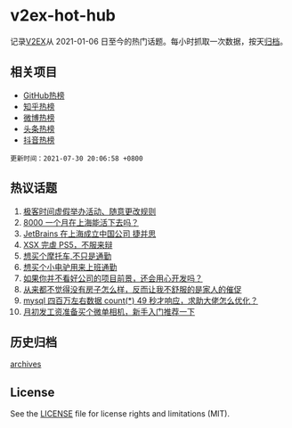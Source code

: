 # v2ex-hot-hub

 记录[V2EX](https://www.v2ex.com/)从 2021-01-06 日至今的热门话题。每小时抓取一次数据，按天[归档](archives)。
 
 ## 相关项目

- [GitHub热榜](https://github.com/snaildev/github-hot-hub)
- [知乎热榜](https://github.com/snaildev/zhihu-hot-hub)
- [微博热榜](https://github.com/snaildev/weibo-hot-hub)
- [头条热榜](https://github.com/snaildev/toutiao-hot-hub)
- [抖音热榜](https://github.com/snaildev/douyin-hot-hub)


 `更新时间：2021-07-30 20:06:58 +0800`

## 热议话题

1. [极客时间虚假举办活动、随意更改规则](https://www.v2ex.com/t/792714)
1. [8000 一个月在上海能活下去吗？](https://www.v2ex.com/t/792633)
1. [JetBrains 在上海成立中国公司 捷并思](https://www.v2ex.com/t/792621)
1. [XSX 完虐 PS5，不服来辩](https://www.v2ex.com/t/792661)
1. [想买个摩托车,不只是通勤](https://www.v2ex.com/t/792665)
1. [想买个小电驴用来上班通勤](https://www.v2ex.com/t/792600)
1. [如果你并不看好公司的项目前景，还会用心开发吗？](https://www.v2ex.com/t/792611)
1. [从来都不觉得没有房子怎么样，反而让我不舒服的是家人的催促](https://www.v2ex.com/t/792614)
1. [mysql 四百万左右数据 count(*) 49 秒才响应，求助大佬怎么优化？](https://www.v2ex.com/t/792656)
1. [月初发工资准备买个微单相机，新手入门推荐一下](https://www.v2ex.com/t/792696)

## 历史归档

[archives](archives)

## License

See the [LICENSE](LICENSE) file for license rights and limitations (MIT).

